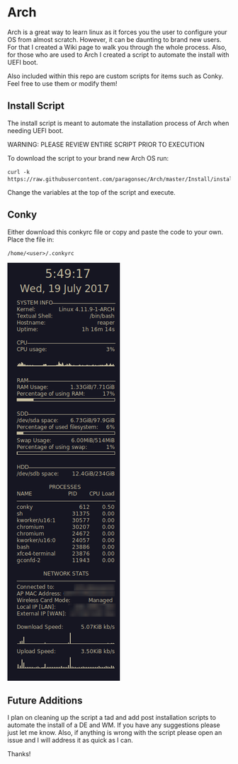 # Arch
Arch is a great way to learn linux as it forces you the user to configure your OS from almost scratch. However, it can be daunting to brand new users. For that I created a Wiki page to walk you through the whole process. Also, for those who are used to Arch I created a script to automate the install with UEFI boot.

Also included within this repo are custom scripts for items such as Conky. Feel free to use them or modify them!

## Install Script
The install script is meant to automate the installation process of Arch when needing UEFI boot.

WARNING: PLEASE REVIEW ENTIRE SCRIPT PRIOR TO EXECUTION

To download the script to your brand new Arch OS run:

```
curl -k https://raw.githubusercontent.com/paragonsec/Arch/master/Install/install.sh
```
Change the variables at the top of the script and execute.

## Conky
Either download this conkyrc file or copy and paste the code to your own. Place the file in:

```
/home/<user>/.conkyrc
```
![alt text](Conky/conkyScreenshot.png "Conky Setup")


## Future Additions
I plan on cleaning up the script a tad and add post installation scripts to automate the install of a DE and WM. If you have any suggestions please just let me know. Also, if anything is wrong with the script please open an issue and I will address it as quick as I can.

Thanks!
